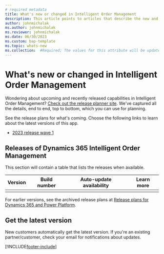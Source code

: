 ```yaml
---
# required metadata
title: What's new or changed in Intelligent Order Management
description: This article points to articles that describe the new and changed features in each release of Intelligent Order Management.
author: johnmichalak
ms.author: johnmichalak
ms.reviewer: johnmichalak
ms.date: 06/30/2023
ms.custom: bap-template
ms.topic: whats-new
ms.collection:  #Required; The values for this attribute will be updated over time. For now, leave this value blank.
---
```


# What's new or changed in Intelligent Order Management

Wondering about upcoming and recently released capabilities in Intelligent Order Management? [Check out the release planner site](https://experience.dynamics.com/releaseplans/?app=Marketing). We've captured all the details, end to end, top to bottom, which you can use for planning.  

See the release plans for what's coming. Choose the following links to learn about the latest versions of this app.

- [2023 release wave 1](/dynamics365/release-plan/2023wave1/supply-chain-center/microsoft-supply-chain-center/dynamics-365-intelligent-order-management)  

## Releases of Dynamics 365 Intelligent Order Management

This section will contain a table that lists the releases when available. 

| Version | Build number | Auto-update availability | Learn more |
|---------|--------------|---------------|-------------|
|  |    |   | |

For earlier versions, see the archived release plans at [Release plans for Dynamics 365 and Power Platform](/dynamics365/release-plans/archived-plans). 

## Get the latest version

New customers automatically get the latest version. If you're an existing partner/customer, check your email for notifications about updates. 

[!INCLUDE[footer-include](../includes/footer-banner.md)]
